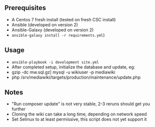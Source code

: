## Prerequisites

 - A Centos 7 fresh install (tested on fresh CSC install)
 - Ansible (developed on version 2)
 - Ansible-Galaxy (developed on version 2)
  - `ansible-galaxy install -r requirements.yml`)

## Usage

 - `ansible-playbook -i development site.yml`
 - After completed setup, initialize the database and update, eg:
  - gzip -dc mw.sql.gz| mysql -u wikiuser -p  mediawiki
  - php /srv/mediawiki/targets/production/maintenance/update.php


## Notes

 - "Run composer update" is not very stable, 2-3 reruns should get you further
 - Cloning the wiki can take a long time, depending on network speed
 - Set Selinux to at least permissive, this script does not yet support it
 